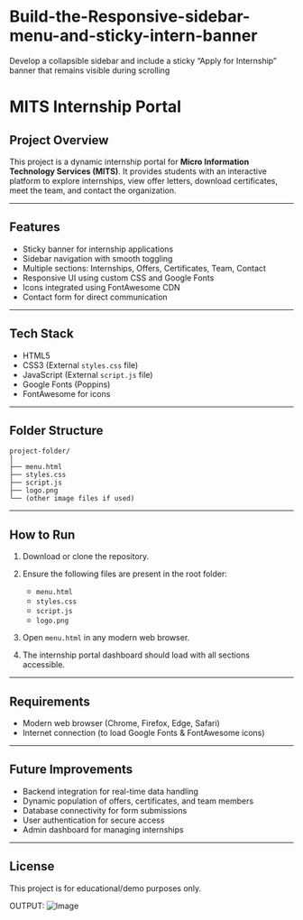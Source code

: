 # Build-the-Responsive-sidebar-menu-and-sticky-intern-banner
Develop a collapsible sidebar and include a sticky “Apply for Internship” banner that remains visible during scrolling
# MITS Internship Portal

## Project Overview

This project is a dynamic internship portal for **Micro Information Technology Services (MITS)**. It provides students with an interactive platform to explore internships, view offer letters, download certificates, meet the team, and contact the organization.

---

## Features

* Sticky banner for internship applications
* Sidebar navigation with smooth toggling
* Multiple sections: Internships, Offers, Certificates, Team, Contact
* Responsive UI using custom CSS and Google Fonts
* Icons integrated using FontAwesome CDN
* Contact form for direct communication

---

## Tech Stack

* HTML5
* CSS3 (External `styles.css` file)
* JavaScript (External `script.js` file)
* Google Fonts (Poppins)
* FontAwesome for icons

---

## Folder Structure

```
project-folder/
│
├── menu.html
├── styles.css
├── script.js
├── logo.png
└── (other image files if used)
```

---

## How to Run

1. Download or clone the repository.
2. Ensure the following files are present in the root folder:

   * `menu.html`
   * `styles.css`
   * `script.js`
   * `logo.png`
3. Open `menu.html` in any modern web browser.
4. The internship portal dashboard should load with all sections accessible.

---

## Requirements

* Modern web browser (Chrome, Firefox, Edge, Safari)
* Internet connection (to load Google Fonts & FontAwesome icons)

---

## Future Improvements

* Backend integration for real-time data handling
* Dynamic population of offers, certificates, and team members
* Database connectivity for form submissions
* User authentication for secure access
* Admin dashboard for managing internships

---

## License

This project is for educational/demo purposes only.

OUTPUT:
![Image](https://github.com/user-attachments/assets/fe5de8ab-889a-4776-97d7-cc6178735d2c)
